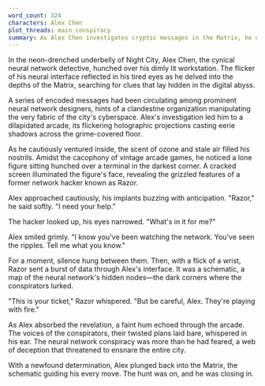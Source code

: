 ```yaml
---
word_count: 324
characters: Alex Chen
plot_threads: main_conspiracy
summary: As Alex Chen investigates cryptic messages in the Matrix, he encounters Razor, a former hacker, who provides him with a schematic revealing the neural network conspiracy's hidden nodes. Realizing the severity of the threat, Alex follows the clues to expose the clandestine organization manipulating cyberspace.
---
```


In the neon-drenched underbelly of Night City, Alex Chen, the cynical neural network detective, hunched over his dimly lit workstation. The flicker of his neural interface reflected in his tired eyes as he delved into the depths of the Matrix, searching for clues that lay hidden in the digital abyss.

A series of encoded messages had been circulating among prominent neural network designers, hints of a clandestine organization manipulating the very fabric of the city's cyberspace. Alex's investigation led him to a dilapidated arcade, its flickering holographic projections casting eerie shadows across the grime-covered floor.

As he cautiously ventured inside, the scent of ozone and stale air filled his nostrils. Amidst the cacophony of vintage arcade games, he noticed a lone figure sitting hunched over a terminal in the darkest corner. A cracked screen illuminated the figure's face, revealing the grizzled features of a former network hacker known as Razor.

Alex approached cautiously, his implants buzzing with anticipation. "Razor," he said softly. "I need your help."

The hacker looked up, his eyes narrowed. "What's in it for me?"

Alex smiled grimly. "I know you've been watching the network. You've seen the ripples. Tell me what you know."

For a moment, silence hung between them. Then, with a flick of a wrist, Razor sent a burst of data through Alex's interface. It was a schematic, a map of the neural network's hidden nodes—the dark corners where the conspirators lurked.

"This is your ticket," Razor whispered. "But be careful, Alex. They're playing with fire."

As Alex absorbed the revelation, a faint hum echoed through the arcade. The voices of the conspirators, their twisted plans laid bare, whispered in his ear. The neural network conspiracy was more than he had feared, a web of deception that threatened to ensnare the entire city.

With a newfound determination, Alex plunged back into the Matrix, the schematic guiding his every move. The hunt was on, and he was closing in.
